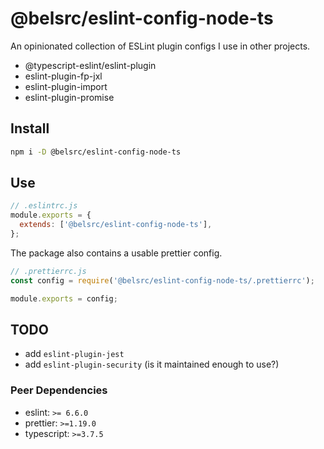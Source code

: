 # @belsrc/eslint-config-node-ts

An opinionated collection of ESLint plugin configs I use in other projects.

* @typescript-eslint/eslint-plugin
* eslint-plugin-fp-jxl
* eslint-plugin-import
* eslint-plugin-promise

## Install

```bash
npm i -D @belsrc/eslint-config-node-ts
```

## Use

```js
// .eslintrc.js
module.exports = {
  extends: ['@belsrc/eslint-config-node-ts'],
};
```

The package also contains a usable prettier config.

```js
// .prettierrc.js
const config = require('@belsrc/eslint-config-node-ts/.prettierrc');

module.exports = config;
```

## TODO

* add `eslint-plugin-jest`
* add `eslint-plugin-security` (is it maintained enough to use?)

### Peer Dependencies

* eslint: `>= 6.6.0`
* prettier: `>=1.19.0`
* typescript: `>=3.7.5`
